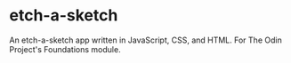 # etch-a-sketch
An etch-a-sketch app written in JavaScript, CSS, and HTML. For The Odin Project's Foundations module.
